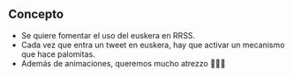 ## Concepto

* Se quiere fomentar el uso del euskera en RRSS.
* Cada vez que entra un tweet en euskera, hay que activar un mecanismo que hace palomitas.
* Además de animaciones, queremos mucho atrezzo 🌈🎉🎊

